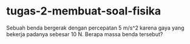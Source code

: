 # tugas-2-membuat-soal-fisika
Sebuah benda bergerak dengan percepatan 5 m/s^2 karena gaya yang bekerja padanya sebesar 10 N. Berapa massa benda tersebut?
